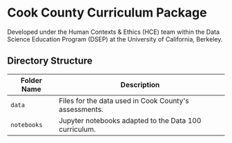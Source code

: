 # Cook County Curriculum Package
Developed under the Human Contexts & Ethics (HCE) team within the Data Science Education Program (DSEP) at the University of California, Berkeley.

## Directory Structure
| Folder Name | Description | 
| ----- | ----- |
| `data` | Files for the data used in Cook County's assessments. |
| `notebooks` | Jupyter notebooks adapted to the Data 100 curriculum. |